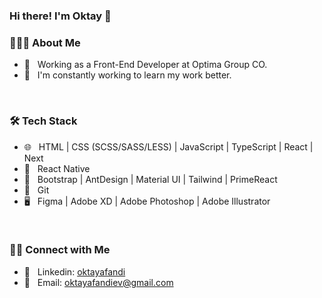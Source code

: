 ### Hi there! I'm Oktay 👋

<h3> 👨🏻‍💻 About Me </h3>

- 💼 &nbsp; Working as a Front-End Developer at Optima Group CO.
- 🌱 &nbsp; I'm constantly working to learn my work better.

<br/>

<h3> 🛠 Tech Stack </h3> 

- 🌐 &nbsp; HTML | CSS (SCSS/SASS/LESS) | JavaScript | TypeScript | React | Next
- 📱 &nbsp; React Native
- 🎨 &nbsp; Bootstrap | AntDesign | Material UI | Tailwind | PrimeReact
- 🔧 &nbsp; Git
- 🖥 &nbsp; Figma | Adobe XD | Adobe Photoshop | Adobe Illustrator

<br/>

<h3> 🤝🏻 Connect with Me </h3>

- 💬 &nbsp; Linkedin: <a href="https://www.linkedin.com/in/oktay-afandi-76365a209/">oktayafandi</a>
- 📩 &nbsp; Email: <a href="mailto:oktayafandiev@gmail.com">oktayafandiev@gmail.com</a>
